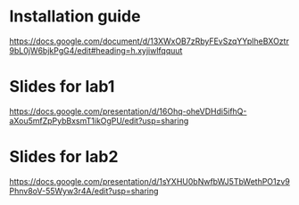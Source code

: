# Installation guide
https://docs.google.com/document/d/13XWxOB7zRbyFEvSzqYYplheBXOztr9bL0jW6bjkPgG4/edit#heading=h.xyjiwlfqquut

# Slides for lab1
https://docs.google.com/presentation/d/16Ohq-oheVDHdi5ifhQ-aXou5mfZpPybBxsmT1ikOgPU/edit?usp=sharing

# Slides for lab2
https://docs.google.com/presentation/d/1sYXHU0bNwfbWJ5TbWethPO1zv9Phnv8oV-55Wyw3r4A/edit?usp=sharing
